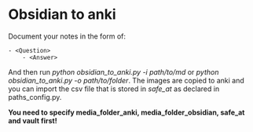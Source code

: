 # Obsidian to anki 

Document your notes in the form of: 

```
- <Question>
	- <Answer>
```

And then run *python obsidian_to_anki.py -i path/to/md* or *python obsidian_to_anki.py -o path/to/folder*. The images are copied to anki and you can import the csv file that is stored in *safe_at* as declared in paths_config.py.

**You need to specify media_folder_anki, media_folder_obsidian, safe_at and vault first!** 
